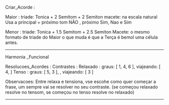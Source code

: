 Criar_Acorde :

 Maior : triade: Tonica + 2 Semitom + 2 Semiton
 macete: na escala natural Usa a principal + próximo tom NÃO , próximo Sim, Nao e Sim

 Menor : triade: Tonica + 1.5 Semitom + 2.5 Semiton
 Macete: o mesmo formato de triade do Maior o que muda é que a Terça é bemol uma célula antes.

---

Harmonia _Funcional

Resolucoes_Acordes :
  Contrastes :
    Relaxado : graus: [ 1, 4, 6 ], viajeando: [ 4, ]
    Tenso : graus: [ 5, 3 ], , viajeando: [ 3 ]

  Observacoes: Entre relaxa e tensiona, vse escohe como quer começar a frase, um sempre vai se resolver no seu contraste. (se começou relaxado resolve no tensom, se começou no tenso resolve no relaxado)





---


